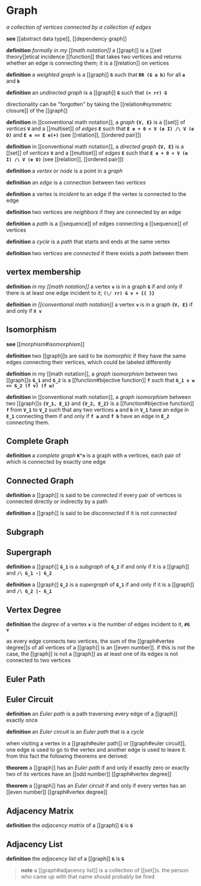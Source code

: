 # Graph

_a collection of vertices connected by a collection of edges_

**see** [[abstract data type]], [[dependency graph]]

**definition** _formally in my [[math notation]]_ a [[graph]] is a [[set theory]]etical incidence [[function]] that takes two vertices and returns whether an edge is connecting them; it is a [[relation]] on vertices

**definition** a _weighted graph_ is a [[graph]] **`G`** such that **`RR (G a b)`** for all **`a`** and **`b`**

**definition** an _undirected graph_ is a [[graph]] **`G`** such that **`(= rr) G`**

directionality can be "forgotten" by taking the [[relation#symmetric closure]] of the [[graph]]

**definition** in [[conventional math notation]], a _graph_ **`{V, E}`** is a [[set]] of _vertices_ **`V`** and a [[multiset]] of _edges_ **`E`** such that **`E e + 0 < V (e I) /\ V (e O)`** and **`E e == E e(+)`** (see [[relation]], [[ordered pair]])

**definition** in [[conventional math notation]], a _directed graph_ **`{V, E}`** is a [[set]] of _vertices_ **`V`** and a [[multiset]] of _edges_ **`E`** such that **`E e + 0 < V (e I) /\ V (e O)`** (see [[relation]], [[ordered pair]])

**definition** a _vertex_ or _node_ is a point in a _graph_

**definition** an _edge_ is a connection between two _vertices_

**definition** a vertex is _incident_ to an edge if the vertex is connected to the edge

**definition** two vertices are _neighbors_ if they are connected by an edge

**definition** a _path_ is a [[sequence]] of edges connecting a [[sequence]] of vertices

**definition** a _cycle_ is a _path_ that starts and ends at the same vertex

**definition** two vertices are _connected_ if there exists a _path_ between them

## vertex membership

**definition** _in my [[math notation]]_ a vertex **`v`** is in a graph **`G`** if and only if there is at least one edge incident to it; **`(\/ rr) G v + {{ }}`**

**definition** _in [[conventional math notation]]_ a vertex **`v`** is in a graph **`{V, E}`** if and only if **`V v`**

## Isomorphism

**see** [[morphism#isomorphism]]

**definition** two [[graph]]s are said to be _isomorphic_ if they have the same edges connecting their vertices, which could be labeled differently

**definition** in my [[math notation]], a _graph isomorphism_ between two [[graph]]s **`G_1`** and **`G_2`** is a [[function#bijective function]] **`f`** such that **`G_1 v w == G_2 (f v) (f w)`**

**definition** in [[conventional math notation]], a _graph isomorphism_ between two [[graph]]s **`{V_1, E_1}`** and **`{V_2, E_2}`** is a [[function#bijective function]] **`f`** from **`V_1`** to **`V_2`** such that any two vertices **`a`** and **`b`** in **`V_1`** have an edge in **`E_1`** connecting them if and only if **`f a`** and **`f b`** have an edge in **`E_2`** connecting them.

## Complete Graph

**definition** a _complete graph_ **`K^n`** is a graph with **`n`** vertices, each pair of which is connected by exactly one edge

## Connected Graph

**definition** a [[graph]] is said to be _connected_ if every pair of vertices is connected directly or indirectly by a path

**definition** a [[graph]] is said to be _disconnected_ if it is not _connected_

## Subgraph

## Supergraph

**definition** a [[graph]] **`G_1`** is a _subgraph_ of **`G_2`** if and only if it is a [[graph]] and **`/\ G_1 -| G_2`**

**definition** a [[graph]] **`G_2`** is a _supergraph_ of **`G_1`** if and only if it is a [[graph]] and **`/\ G_2 |- G_1`**

## Vertex Degree

**definition** the _degree_ of a vertex **`v`** is the number of edges incident to it, **`#G v`**

as every edge connects two vertices, the sum of the [[graph#vertex degree]]s of all vertices of a [[graph]] is an [[even number]]. if this is not the case, the [[graph]] is not a [[graph]] as at least one of its edges is not connected to two vertices

## Euler Path

## Euler Circuit

**definition** an _Euler path_ is a path traversing every edge of a [[graph]] exactly once

**definition** an _Euler circuit_ is an _Euler path_ that is a _cycle_

when visiting a vertex in a [[graph#euler path]] or [[graph#euler circuit]], one edge is used to go to the vertex and another edge is used to leave it. from this fact the following theorems are derived:

**theorem** a [[graph]] has an _Euler path_ if and only if exactly zero or exactly two of its vertices have an [[odd number]] [[graph#vertex degree]]

**theorem** a [[graph]] has an _Euler circuit_ if and only if every vertex has an [[even number]] [[graph#vertex degree]]

## Adjacency Matrix

**definition** the _adjacency matrix_ of a [[graph]] **`G`** is **`G`**

## Adjacency List

**definition** the _adjacency list_ of a [[graph]] **`G`** is **`G`**

> **note** a [[graph#adjacency list]] is a collection of [[set]]s. the person who came up with that name should probably be fired
